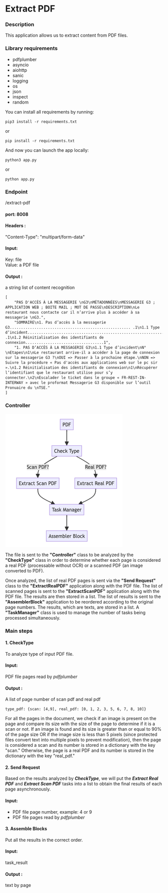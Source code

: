 # Extract PDF

### Description

This application allows us to extract content from PDF files.

### Library requirements

* pdfplumber
* asyncio
* aiohttp
* sanic
* logging
* os
* json
* inspect
* random

You can install all requirements by running:

```agsl
pip3 install -r requirements.txt
```

or

```agsl
pip install -r requirements.txt
```

And now you can launch the app locally:

```agsl
python3 app.py
```

or

```agsl
python app.py
```

### Endpoint
/extract-pdf

#### port: 8008

#### Headers :
"Content-Type": "multipart/form-data"

#### Input:
Key: file  
Value: a PDF file

#### Output :
a string list of content recognition

```
[
    "PAS D'ACCÈS À LA MESSAGERIE \nG3\nMÉTADONNÉES\nMESSAGERIE G3 ; APPLICATION WEB ; BOITE MAIL ; MOT DE PASSE\nDESCRIPTION\nLe restaurant nous contacte car il n’arrive plus à accéder à sa messagerie \nG3.",
    "SOMMAIRE\n1. Pas d’accès à la messagerie G3...................................................... .1\n1.1 Type d’incident.......................................................................... .1\n1.2 Réinitialisation des identifiants de connexion...................................1",
    "1. PAS D’ACCÈS À LA MESSAGERIE G3\n1.1 Type d’incident\nN°\nEtapes\n1\nLe restaurant arrive-il a accéder à la page de connexion sur la messagerie G3 ?\nOUI => Passer à la prochaine étape.\nNON => Suivre la procédure « Pas d'accès aux applications web sur le pc sir ».\n1.2 Réinitialisation des identifiants de connexion\n1\nRécupérer l’identifiant que le restaurant utilise pour s’y connecter.\n2\nEscalader le ticket dans le groupe « FR-REST-IN-INTERWAY » avec le proformat Messagerie G3 disponible sur l’outil Pronuaire du \nTSE."
]
```

### Controller

![alt text](<Graph/ExtractPDF_graph.png>)

The file is sent to the **"Controller"** class to be analyzed by the **"CheckType"** class in order to determine whether each page is considered a real PDF (processable without OCR) or a scanned PDF (an image converted to PDF).

Once analyzed, the list of real PDF pages is sent via the **"Send Request"** class to the **"ExtractRealPDF"** application along with the PDF file. The list of scanned pages is sent to the **"ExtractScanPDF"** application along with the PDF file. The results are then stored in a list. The list of results is sent to the **"AssemblerBlock"** application to be reordered according to the original page numbers. The results, which are texts, are stored in a list. A **"TaskManager"** class is used to manage the number of tasks being processed simultaneously.

### Main steps

####  1. CheckType

To analyze type of input PDF file.

#### Input:
PDF file pages read by *pdfplumber*

#### Output :
A list of page number of scan pdf and real pdf

```agsl
type_pdf: {scan: [4,9], real_pdf: [0, 1, 2, 3, 5, 6, 7, 8, 10]}
```

For all the pages in the document, we check if an image is present on the page and compare its size with the size of the page to determine if it is a scan or not. If an image is found and its size is greater than or equal to 90% of the page size OR if the image size is less than 5 pixels (since protected files convert text into multiple pixels to prevent modification), then the page is considered a scan and its number is stored in a dictionary with the key "scan." Otherwise, the page is a real PDF and its number is stored in the dictionary with the key "real_pdf."

#### 2. Send Request

Based on the results analyzed by **_CheckType_**, we will put the **_Extract Real PDF_** and **_Extract Scan PDF_** tasks into a list to obtain the final results of each page asynchronously.
#### Input:
* PDF file page number, example: 4 or 9
* PDF file pages read by *pdfplumber*

#### 3. Assemble Blocks

Put all the results in the correct order.

#### Input:
task_result

#### Output :
text by page



